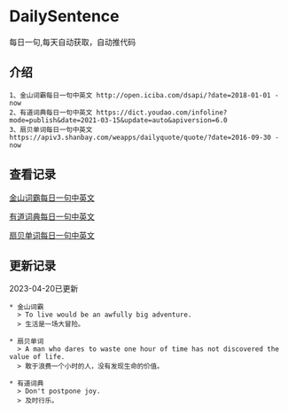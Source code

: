 # DailySentence

每日一句,每天自动获取，自动推代码

## 介绍

```
1、金山词霸每日一句中英文 http://open.iciba.com/dsapi/?date=2018-01-01 - now
2、有道词典每日一句中英文 https://dict.youdao.com/infoline?mode=publish&date=2021-03-15&update=auto&apiversion=6.0
3、扇贝单词每日一句中英文 https://apiv3.shanbay.com/weapps/dailyquote/quote/?date=2016-09-30 - now
```

## 查看记录

[金山词霸每日一句中英文](./data/iciba/)

[有道词典每日一句中英文](./data/youdao/)

[扇贝单词每日一句中英文](./data/shanbay/)

## 更新记录
2023-04-20已更新 
```
* 金山词霸
  > To live would be an awfully big adventure.
  > 生活是一场大冒险。

* 扇贝单词
  > A man who dares to waste one hour of time has not discovered the value of life.
  > 敢于浪费一个小时的人，没有发现生命的价值。

* 有道词典
  > Don't postpone joy.
  > 及时行乐。

```
